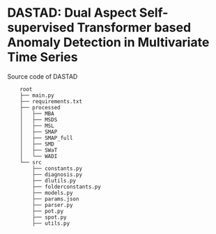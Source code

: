 # DASTAD: Dual Aspect Self-supervised Transformer based Anomaly Detection in Multivariate Time Series
Source code of DASTAD

```
    root
    ├── main.py
    ├── requirements.txt
    ├── processed
    │   ├── MBA
    │   ├── MSDS
    │   ├── MSL
    │   ├── SMAP
    │   ├── SMAP_full
    │   ├── SMD
    │   ├── SWaT
    │   └── WADI
    └── src
        ├── constants.py
        ├── diagnosis.py
        ├── dlutils.py
        ├── folderconstants.py
        ├── models.py
        ├── params.json
        ├── parser.py
        ├── pot.py
        ├── spot.py
        ├── utils.py
        

